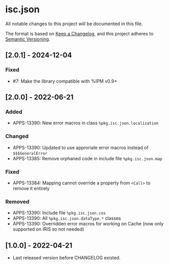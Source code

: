 # isc.json

All notable changes to this project will be documented in this file.

The format is based on [Keep a Changelog](https://keepachangelog.com/en/1.0.0/),
and this project adheres to [Semantic Versioning](https://semver.org/spec/v2.0.0.html).

## [2.0.1] - 2024-12-04

### Fixed
- #7: Make the library compatible with %IPM v0.9+

## [2.0.0] - 2022-06-21

### Added 
- APPS-13390: New error macros in class `%pkg.isc.json.localization`

### Changed
- APPS-13390: Updated to use approriate error macros instead of `$$$GeneralError`
- APPS-13385: Remove orphaned code in include file `%pkg.isc.json.map`

### Fixed
- APPS-13384: Mapping cannot override a property from `<Call>` to remove it entirely

### Removed
- APPS-13390: Include file `%pkg.isc.json.cos`
- APPS-13390: All `%pkg.isc.json.dataType.*` classes 
- APPS-13390: Overridden error macros for working on Cache (now only supported on IRIS so not needed)


## [1.0.0] - 2022-04-21
- Last released version before CHANGELOG existed.

